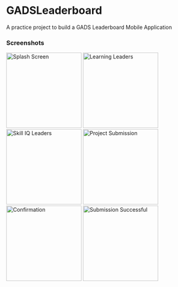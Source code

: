 # GADSLeaderboard
A practice project to build a GADS Leaderboard Mobile Application

### Screenshots
<img src="https://user-images.githubusercontent.com/52785343/92313698-8c062f00-efc6-11ea-89bd-460ef72ae73b.png" width="200" alt="Splash Screen"> <img src="https://user-images.githubusercontent.com/52785343/92313700-90324c80-efc6-11ea-9dbb-9e886f9b7dbe.png" width="200" alt="Learning Leaders"> <img src="https://user-images.githubusercontent.com/52785343/92313702-932d3d00-efc6-11ea-972d-cd024b6641f6.png" width="200" alt="Skill IQ Leaders"> 
<img src="https://user-images.githubusercontent.com/52785343/92313707-988a8780-efc6-11ea-806a-423cc859ab68.png" width="200" alt="Project Submission"> <img src="https://user-images.githubusercontent.com/52785343/92313711-9c1e0e80-efc6-11ea-90a6-631a535f09dd.png" width="200" alt="Confirmation"> <img src="https://user-images.githubusercontent.com/52785343/92313713-9f18ff00-efc6-11ea-9c4d-f201941e7906.png" width="200" alt="Submission Successful">
